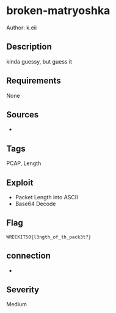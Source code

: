 # broken-matryoshka

Author: k.eii

## Description

kinda guessy, but guess it

## Requirements

None

## Sources

-

## Tags

PCAP, Length

## Exploit

- Packet Length into ASCII
- Base64 Decode

## Flag

```
WRECKIT50{l3ngth_of_th_pack3t?}
```
## connection

-

## Severity
Medium
